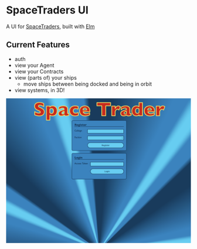# SpaceTraders UI

A UI for [SpaceTraders](https://spacetraders.io/), built with [Elm](https://elm-lang.org/)

## Current Features

- auth
- view your Agent
- view your Contracts
- view (parts of) your ships
  - move ships between being docked and being in orbit
- view systems, in 3D!

<img src="./Screenshot 2023-05-20 at 5.09.40 PM.png"/>
